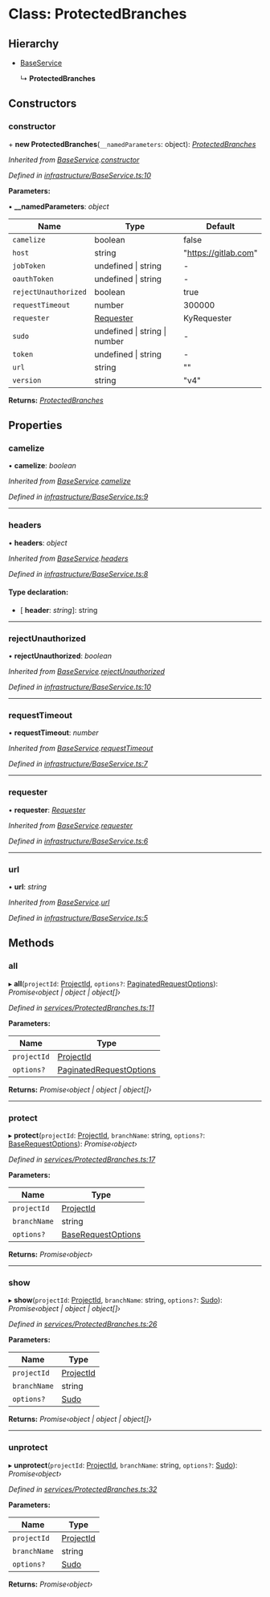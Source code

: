 # Class: ProtectedBranches

## Hierarchy

* [BaseService](_infrastructure_baseservice_.baseservice.md)

  ↳ **ProtectedBranches**

## Constructors

###  constructor

\+ **new ProtectedBranches**(`__namedParameters`: object): *[ProtectedBranches](_services_protectedbranches_.protectedbranches.md)*

*Inherited from [BaseService](_infrastructure_baseservice_.baseservice.md).[constructor](_infrastructure_baseservice_.baseservice.md#constructor)*

*Defined in [infrastructure/BaseService.ts:10](https://github.com/arsdehnel/node-gitlab/blob/c2ee9bb/src/infrastructure/BaseService.ts#L10)*

**Parameters:**

▪ **__namedParameters**: *object*

Name | Type | Default |
------ | ------ | ------ |
`camelize` | boolean | false |
`host` | string | "https://gitlab.com" |
`jobToken` | undefined &#124; string | - |
`oauthToken` | undefined &#124; string | - |
`rejectUnauthorized` | boolean | true |
`requestTimeout` | number | 300000 |
`requester` | [Requester](../interfaces/_infrastructure_index_.requester.md) |  KyRequester |
`sudo` | undefined &#124; string &#124; number | - |
`token` | undefined &#124; string | - |
`url` | string | "" |
`version` | string | "v4" |

**Returns:** *[ProtectedBranches](_services_protectedbranches_.protectedbranches.md)*

## Properties

###  camelize

• **camelize**: *boolean*

*Inherited from [BaseService](_infrastructure_baseservice_.baseservice.md).[camelize](_infrastructure_baseservice_.baseservice.md#camelize)*

*Defined in [infrastructure/BaseService.ts:9](https://github.com/arsdehnel/node-gitlab/blob/c2ee9bb/src/infrastructure/BaseService.ts#L9)*

___

###  headers

• **headers**: *object*

*Inherited from [BaseService](_infrastructure_baseservice_.baseservice.md).[headers](_infrastructure_baseservice_.baseservice.md#headers)*

*Defined in [infrastructure/BaseService.ts:8](https://github.com/arsdehnel/node-gitlab/blob/c2ee9bb/src/infrastructure/BaseService.ts#L8)*

#### Type declaration:

* \[ **header**: *string*\]: string

___

###  rejectUnauthorized

• **rejectUnauthorized**: *boolean*

*Inherited from [BaseService](_infrastructure_baseservice_.baseservice.md).[rejectUnauthorized](_infrastructure_baseservice_.baseservice.md#rejectunauthorized)*

*Defined in [infrastructure/BaseService.ts:10](https://github.com/arsdehnel/node-gitlab/blob/c2ee9bb/src/infrastructure/BaseService.ts#L10)*

___

###  requestTimeout

• **requestTimeout**: *number*

*Inherited from [BaseService](_infrastructure_baseservice_.baseservice.md).[requestTimeout](_infrastructure_baseservice_.baseservice.md#requesttimeout)*

*Defined in [infrastructure/BaseService.ts:7](https://github.com/arsdehnel/node-gitlab/blob/c2ee9bb/src/infrastructure/BaseService.ts#L7)*

___

###  requester

• **requester**: *[Requester](../interfaces/_infrastructure_index_.requester.md)*

*Inherited from [BaseService](_infrastructure_baseservice_.baseservice.md).[requester](_infrastructure_baseservice_.baseservice.md#requester)*

*Defined in [infrastructure/BaseService.ts:6](https://github.com/arsdehnel/node-gitlab/blob/c2ee9bb/src/infrastructure/BaseService.ts#L6)*

___

###  url

• **url**: *string*

*Inherited from [BaseService](_infrastructure_baseservice_.baseservice.md).[url](_infrastructure_baseservice_.baseservice.md#url)*

*Defined in [infrastructure/BaseService.ts:5](https://github.com/arsdehnel/node-gitlab/blob/c2ee9bb/src/infrastructure/BaseService.ts#L5)*

## Methods

###  all

▸ **all**(`projectId`: [ProjectId](../modules/_services_index_.md#projectid), `options?`: [PaginatedRequestOptions](../interfaces/_infrastructure_index_.paginatedrequestoptions.md)): *Promise‹object | object | object[]›*

*Defined in [services/ProtectedBranches.ts:11](https://github.com/arsdehnel/node-gitlab/blob/c2ee9bb/src/services/ProtectedBranches.ts#L11)*

**Parameters:**

Name | Type |
------ | ------ |
`projectId` | [ProjectId](../modules/_services_index_.md#projectid) |
`options?` | [PaginatedRequestOptions](../interfaces/_infrastructure_index_.paginatedrequestoptions.md) |

**Returns:** *Promise‹object | object | object[]›*

___

###  protect

▸ **protect**(`projectId`: [ProjectId](../modules/_services_index_.md#projectid), `branchName`: string, `options?`: [BaseRequestOptions](../interfaces/_infrastructure_index_.baserequestoptions.md)): *Promise‹object›*

*Defined in [services/ProtectedBranches.ts:17](https://github.com/arsdehnel/node-gitlab/blob/c2ee9bb/src/services/ProtectedBranches.ts#L17)*

**Parameters:**

Name | Type |
------ | ------ |
`projectId` | [ProjectId](../modules/_services_index_.md#projectid) |
`branchName` | string |
`options?` | [BaseRequestOptions](../interfaces/_infrastructure_index_.baserequestoptions.md) |

**Returns:** *Promise‹object›*

___

###  show

▸ **show**(`projectId`: [ProjectId](../modules/_services_index_.md#projectid), `branchName`: string, `options?`: [Sudo](../interfaces/_infrastructure_index_.sudo.md)): *Promise‹object | object | object[]›*

*Defined in [services/ProtectedBranches.ts:26](https://github.com/arsdehnel/node-gitlab/blob/c2ee9bb/src/services/ProtectedBranches.ts#L26)*

**Parameters:**

Name | Type |
------ | ------ |
`projectId` | [ProjectId](../modules/_services_index_.md#projectid) |
`branchName` | string |
`options?` | [Sudo](../interfaces/_infrastructure_index_.sudo.md) |

**Returns:** *Promise‹object | object | object[]›*

___

###  unprotect

▸ **unprotect**(`projectId`: [ProjectId](../modules/_services_index_.md#projectid), `branchName`: string, `options?`: [Sudo](../interfaces/_infrastructure_index_.sudo.md)): *Promise‹object›*

*Defined in [services/ProtectedBranches.ts:32](https://github.com/arsdehnel/node-gitlab/blob/c2ee9bb/src/services/ProtectedBranches.ts#L32)*

**Parameters:**

Name | Type |
------ | ------ |
`projectId` | [ProjectId](../modules/_services_index_.md#projectid) |
`branchName` | string |
`options?` | [Sudo](../interfaces/_infrastructure_index_.sudo.md) |

**Returns:** *Promise‹object›*

